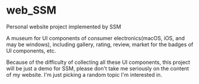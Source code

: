 # web_SSM
Personal website project implemented by SSM

A museum for UI components of consumer electronics(macOS, iOS, and may be windows), including gallery, rating, review, market for the badges of UI components, etc.

Because of the difficulty of collecting all these UI components, this project will be just a demo for SSM, please don't take me seriously on the content of my website. I'm just picking a random topic I'm interested in.
